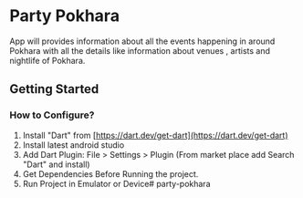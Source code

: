 # Party Pokhara
App will provides information about all the events happening in around Pokhara with all the details like information about venues , artists and nightlife of Pokhara.

## Getting Started
### How to Configure?
1. Install "Dart" from [https://dart.dev/get-dart](https://dart.dev/get-dart)
2. Install latest android studio
3. Add Dart Plugin: File > Settings > Plugin (From market place add Search "Dart" and install)
4. Get Dependencies Before Running the project.
5. Run Project in Emulator or Device# party-pokhara
